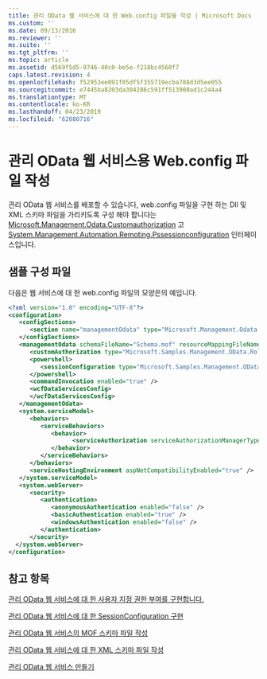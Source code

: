 ```yaml
---
title: 관리 OData 웹 서비스에 대 한 Web.config 파일을 작성 | Microsoft Docs
ms.custom: ''
ms.date: 09/13/2016
ms.reviewer: ''
ms.suite: ''
ms.tgt_pltfrm: ''
ms.topic: article
ms.assetid: d569f5d5-9746-40c0-be5e-f218bc4560f7
caps.latest.revision: 4
ms.openlocfilehash: f52953ee091f05df5f355719ecba788d3d5ee055
ms.sourcegitcommit: e7445ba8203da304286c591ff513900ad1c244a4
ms.translationtype: MT
ms.contentlocale: ko-KR
ms.lasthandoff: 04/23/2019
ms.locfileid: "62080716"
---
```

# <a name="authoring-the-webconfig-file-for-a-management-odata-web-service"></a>관리 OData 웹 서비스용 Web.config 파일 작성

관리 OData 웹 서비스를 배포할 수 있습니다, web.config 파일을 구현 하는 Dll 및 XML 스키마 파일을 가리키도록 구성 해야 합니다는 [Microsoft.Management.Odata.Customauthorization](/dotnet/api/Microsoft.Management.Odata.CustomAuthorization) 고 [ System.Management.Automation.Remoting.Pssessionconfiguration](/dotnet/api/System.Management.Automation.Remoting.PSSessionConfiguration) 인터페이스입니다.

## <a name="sample-config-file"></a>샘플 구성 파일

다음은 웹 서비스에 대 한 web.config 파일의 모양은의 예입니다.

```xml
<?xml version="1.0" encoding="UTF-8"?>
<configuration>
   <configSections>
      <section name="managementOdata" type="Microsoft.Management.Odata.Core.DSConfiguration, Microsoft.Management.OData, Version=3.0.0.0, Culture=neutral, PublicKeyToken=31bf3856ad364e35, processorArchitecture=MSIL" />
   </configSections>
   <managementOdata schemaFileName="Schema.mof" resourceMappingFileName="Schema.xml">
      <customAuthorization type="Microsoft.Samples.Management.OData.RoleBasedPlugins.CustomAuthorization" assembly=".\Microsoft.Samples.Management.OData.RoleBasedPlugins.dll" />
      <powershell>
         <sessionConfiguration type="Microsoft.Samples.Management.OData.RoleBasedPlugins.SessionConfiguration" assembly=".\Microsoft.Samples.Management.OData.RoleBasedPlugins.dll" />
      </powershell>
      <commandInvocation enabled="true" />
      <wcfDataServicesConfig>
      </wcfDataServicesConfig>
   </managementOdata>
   <system.serviceModel>
      <behaviors>
         <serviceBehaviors>
            <behavior>
                  <serviceAuthorization serviceAuthorizationManagerType="Microsoft.Management.Odata.Core.CustomAuthorizationManager, Microsoft.Management.OData, Version=3.0.0.0, Culture=neutral, PublicKeyToken=31bf3856ad364e35" />
            </behavior>
         </serviceBehaviors>
      </behaviors>
      <serviceHostingEnvironment aspNetCompatibilityEnabled="true" />
   </system.serviceModel>
   <system.webServer>
      <security>
         <authentication>
            <anonymousAuthentication enabled="false" />
            <basicAuthentication enabled="true" />
            <windowsAuthentication enabled="false" />
         </authentication>
      </security>
  </system.webServer>
</configuration>

```

## <a name="see-also"></a>참고 항목

[관리 OData 웹 서비스에 대 한 사용자 지정 권한 부여를 구현합니다.](./implementing-custom-authorization-for-a-management-odata-web-service.md)

[관리 OData 웹 서비스에 대 한 SessionConfiguration 구현](./implementing-sessionconfiguration-for-a-management-odata-web-service.md)

[관리 OData 웹 서비스의 MOF 스키마 파일 작성](./authoring-the-mof-schema-file-for-a-management-odata-web-service.md)

[관리 OData 웹 서비스에 대 한 XML 스키마 파일 작성](./authoring-the-xml-schema-file-for-a-management-odata-web-service.md)

[관리 OData 웹 서비스 만들기](./creating-a-management-odata-web-service.md)